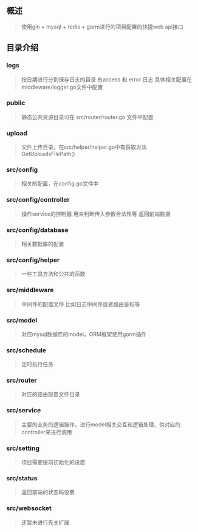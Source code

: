 ## 概述

> 使用gin + mysql + redis + gorm进行的项目配置的快捷web api接口

## 目录介绍

### logs
> 按日期进行分割保存日志的目录 有access 和 error 日志
> 具体相关配置在 middleware/logger.go文件中配置

### public 
> 静态公共资源目录可在 src/router/router.go 文件中配置

### upload
> 文件上传目录，在src/helper/helper.go中有获取方法 GetUploadsFilePath()

### src/config
>相关的配置，在config.go文件中

### src/config/controller
>操作service的控制器 用来判断传入参数合法性等 返回前端数据

### src/config/database
>相关数据库的配置

### src/config/helper
>一些工具方法和公共的函数

### src/middleware
>中间件的配置文件 比如日志中间件或者路由鉴权等

### src/model
>对应mysql数据库的model，ORM框架使用gorm插件

### src/schedule
>定时执行任务

### src/router
>对应的路由配置文件目录

### src/service
>主要的业务的逻辑操作，进行model相关交互和逻辑处理，供对应的controller来进行调用 

### src/setting
>项目需要提前初始化的设置

### src/status
>返回前端的状态码设置

### src/websocket
>还暂未进行先关扩展






